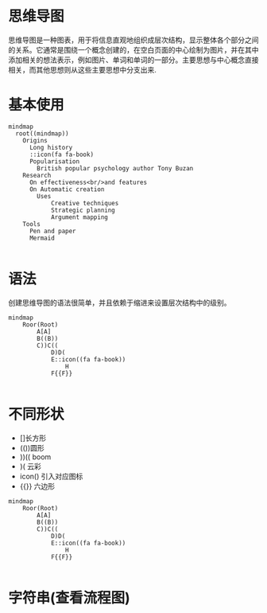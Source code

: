 # 思维导图
思维导图是一种图表，用于将信息直观地组织成层次结构，显示整体各个部分之间的关系。它通常是围绕一个概念创建的，在空白页面的中心绘制为图片，并在其中添加相关的想法表示，例如图片、单词和单词的一部分。主要思想与中心概念直接相关，而其他思想则从这些主要思想中分支出来.
# 基本使用
```mermaid
mindmap
  root((mindmap))
    Origins
      Long history
      ::icon(fa fa-book)
      Popularisation
        British popular psychology author Tony Buzan
    Research
      On effectiveness<br/>and features
      On Automatic creation
        Uses
            Creative techniques
            Strategic planning
            Argument mapping
    Tools
      Pen and paper
      Mermaid


```
# 语法
创建思维导图的语法很简单，并且依赖于缩进来设置层次结构中的级别。
```mermaid
mindmap
    Roor(Root)
        A[A]
        B((B))
        C))C((
            D)D(
            E::icon((fa fa-book))
                H
            F{{F}}
            
```
# 不同形状
*  []长方形
*  (())圆形
*  ))(( boom
* )( 云彩
* icon() 引入对应图标
* {{}} 六边形
```mermaid
mindmap
    Roor(Root)
        A[A]
        B((B))
        C))C((
            D)D(
            E::icon((fa fa-book))
                H
            F{{F}}
            
```
# 字符串(查看流程图)
